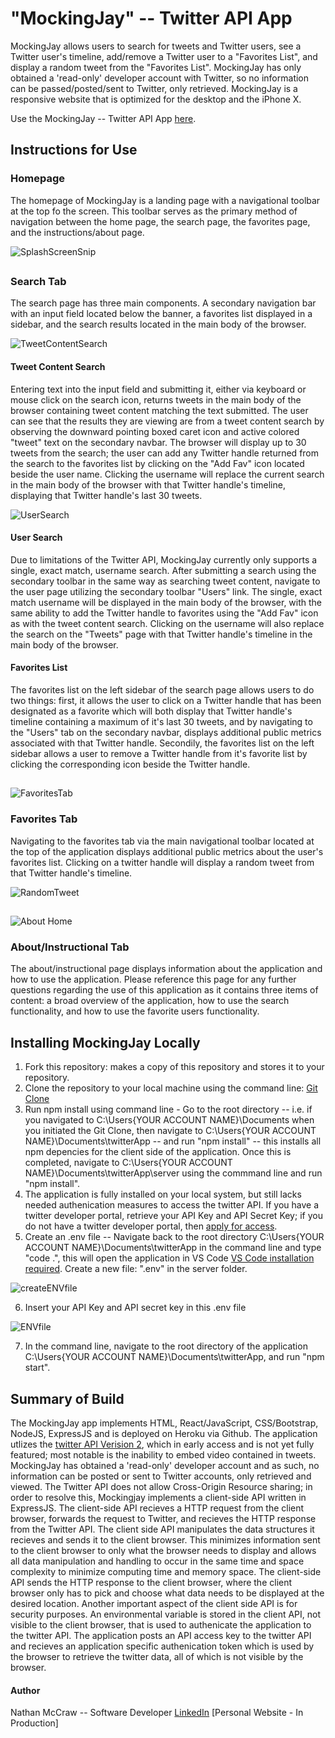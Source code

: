 # "MockingJay" -- Twitter API App

MockingJay allows users to search for tweets and Twitter users, see a Twitter user's timeline, add/remove a Twitter user to a "Favorites List", and display a random tweet from the "Favorites List". MockingJay has only obtained a 'read-only' developer account with Twitter, so no information can be passed/posted/sent to Twitter, only retrieved.  MockingJay is a responsive website that is optimized for the desktop and the iPhone X.

Use the MockingJay -- Twitter API App [here](https://mockingjay-twitterproxy.herokuapp.com/).

## Instructions for Use

### Homepage
The homepage of MockingJay is a landing page with a navigational toolbar at the top fo the screen.  This toolbar serves as the primary method of navigation between the home page, the search page, the favorites page, and the instructions/about page.

![SplashScreenSnip](https://user-images.githubusercontent.com/84479635/126734564-99d403a3-b10e-417c-bb11-f3ed099ccb8e.JPG)

##

### Search Tab
The search page has three main components.  A secondary navigation bar with an input field located below the banner, a favorites list displayed in a sidebar, and the search results located in the main body of the browser.

![TweetContentSearch](https://user-images.githubusercontent.com/84479635/126735087-0f573018-7a60-4c78-864c-4be0565febe1.JPG)

#### Tweet Content Search
Entering text into the input field and submitting it, either via keyboard or mouse click on the search icon, returns tweets in the main body of the browser containing tweet content matching the text submitted.  The user can see that the results they are viewing are from a tweet content search by observing the downward pointing boxed caret icon and active colored "tweet" text on the secondary navbar.  The browser will display up to 30 tweets from the search; the user can add any Twitter handle returned from the search to the favorites list by clicking on the "Add Fav" icon located beside the user name.  Clicking the username will replace the current search in the main body of the browser with that Twitter handle's timeline, displaying that Twitter handle's last 30 tweets.


![UserSearch](https://user-images.githubusercontent.com/84479635/126735411-2e5e62de-b776-4b57-bcdb-ac4f2e95046f.JPG)

#### User Search
Due to limitations of the Twitter API, MockingJay currently only supports a single, exact match, username search.  After submitting a search using the secondary toolbar in the same way as searching tweet content, navigate to the user page utilizing the secondary toolbar "Users" link.  The single, exact match username will be displayed in the main body of the browser, with the same ability to add the Twitter handle to favorites using the "Add Fav" icon as with the tweet content search.  Clicking on the username will also replace the search on the "Tweets" page with that Twitter handle's timeline in the main body of the browser.

#### Favorites List
The favorites list on the left sidebar of the search page allows users to do two things: first, it allows the user to click on a Twitter handle that has been designated as a favorite which will both display that Twitter handle's timeline containing a maximum of it's last 30 tweets, and by navigating to the "Users" tab on the secondary navbar, displays additional public metrics associated with that Twitter handle.  Secondily, the favorites list on the left sidebar allows a user to remove a Twitter handle from it's favorite list by clicking the corresponding icon beside the Twitter handle.

##

![FavoritesTab](https://user-images.githubusercontent.com/84479635/126736241-f98f2b9d-223c-42c8-8f41-10ff1a68c5c3.JPG)

### Favorites Tab

Navigating to the favorites tab via the main navigational toolbar located at the top of the application displays additional public metrics about the user's favorites list.  Clicking on a twitter handle will display a random tweet from that Twitter handle's timeline.

![RandomTweet](https://user-images.githubusercontent.com/84479635/126736633-1282a335-e22a-45d9-9d0d-93fd5da0c2c3.JPG)

##

![About Home](https://user-images.githubusercontent.com/84479635/126736799-0f28aa50-9e9e-45ed-b8c2-09d35cc67e91.JPG)


### About/Instructional Tab

The about/instructional page displays information about the application and how to use the application.  Please reference this page for any further questions regarding the use of this application as it contains three items of content: a broad overview of the application, how to use the search functionality, and how to use the favorite users functionality.

## Installing MockingJay Locally
1. Fork this repository: makes a copy of this repository and stores it to your repository.
2. Clone the repository to your local machine using the command line: [Git Clone](https://git-scm.com/docs/git-clone)
3. Run npm install using command line - Go to the root directory -- i.e. if you navigated to C:\Users\{YOUR ACCOUNT NAME}\Documents when you initiated the Git Clone, then navigate to C:\Users\{YOUR ACCOUNT NAME}\Documents\twitterApp -- and run "npm install" -- this installs all npm depencies for the client side of the application.  Once this is completed, navigate to C:\Users\{YOUR ACCOUNT NAME}\Documents\twitterApp\server using the commmand line and run "npm install".
4. The application is fully installed on your local system, but still lacks needed authenication measures to access the twitter API.  If you have a twitter developer portal, retrieve your API Key and API Secret Key; if you do not have a twitter developer portal, then [apply for access](https://developer.twitter.com/en/apply-for-access).
5. Create an .env file -- Navigate back to the root directory C:\Users\{YOUR ACCOUNT NAME}\Documents\twitterApp in the command line and type "code .", this will open the application in VS Code [VS Code installation required](https://code.visualstudio.com/). Create a new file: ".env" in the server folder. 

![createENVfile](https://user-images.githubusercontent.com/84479635/127429466-2369df29-d388-4a33-913f-dc6d65b88ee6.JPG)

6. Insert your API Key and API secret key in this .env file 

![ENVfile](https://user-images.githubusercontent.com/84479635/127429719-e36ef441-4c55-41eb-8f97-9e124c7fd675.JPG)

7. In the command line, navigate to the root directory of the application C:\Users\{YOUR ACCOUNT NAME}\Documents\twitterApp, and run "npm start".



## Summary of Build
The MockingJay app implements HTML, React/JavaScript, CSS/Bootstrap, NodeJS, ExpressJS and is deployed on Heroku via Github.  The application utlizes the [twitter API Verision 2](https://developer.twitter.com/en/docs/twitter-api/early-access), which in early access and is not yet fully featured; most notable is the inability to embed video contained in  tweets. MockingJay has obtained a 'read-only' developer account and as such, no information can be posted or sent to Twitter accounts, only retrieved and viewed.  The Twitter API does not allow Cross-Origin Resource sharing; in order to resolve this, Mockingjay implements a client-side API written in ExpressJS.  The client-side API recieves a HTTP request from the client browser, forwards the request to Twitter, and recieves the HTTP response from the Twitter API.  The client side API manipulates the data structures it recieves and sends it to the client browser.  This minimizes information sent to the client browser to only what the browser needs to display and allows all data manipulation and handling to occur in the same time and space complexity to minimize computing time and memory space.  The client-side API sends the HTTP response to the client browser, where the client browser only has to pick and choose what data needs to be displayed at the desired location. Another important aspect of the client side API is for security purposes.  An environmental variable is stored in the client API, not visible to the client browser, that is used to authenicate the application to the twitter API.  The application posts an API access key to the twitter API and recieves an application specific authenication token which is used by the browser to retrieve the twitter data, all of which is not visible by the browser.

#### Author
Nathan McCraw -- Software Developer [LinkedIn](https://www.linkedin.com/in/nathan-mccraw-5291535b/) [Personal Website - In Production]
